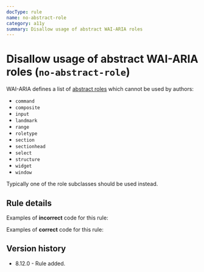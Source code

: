 ```yaml
---
docType: rule
name: no-abstract-role
category: a11y
summary: Disallow usage of abstract WAI-ARIA roles
---
```


# Disallow usage of abstract WAI-ARIA roles (`no-abstract-role`)

WAI-ARIA defines a list of [abstract roles](https://www.w3.org/TR/wai-aria-1.2/#abstract_roles) which cannot be used by authors:

- `command`
- `composite`
- `input`
- `landmark`
- `range`
- `roletype`
- `section`
- `sectionhead`
- `select`
- `structure`
- `widget`
- `window`

Typically one of the role subclasses should be used instead.

## Rule details

Examples of **incorrect** code for this rule:

<validate name="incorrect" rules="no-abstract-role">
    <div role="landmark"></div>
</validate>

Examples of **correct** code for this rule:

<validate name="correct" rules="no-abstract-role">
    <div role="navigation"></div>
</validate>

## Version history

- 8.12.0 - Rule added.
